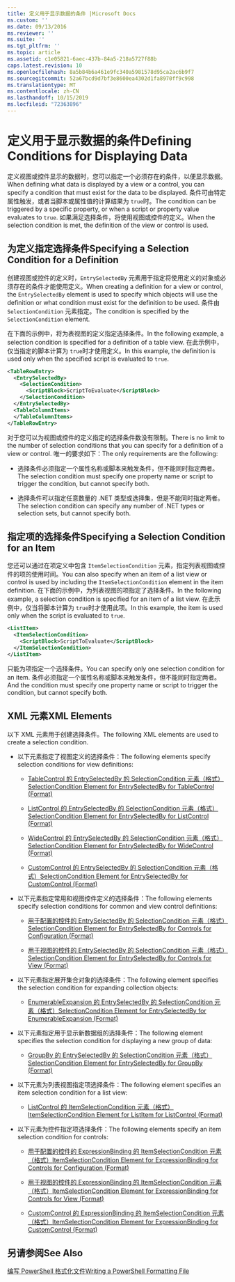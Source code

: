 ```yaml
---
title: 定义用于显示数据的条件 |Microsoft Docs
ms.custom: ''
ms.date: 09/13/2016
ms.reviewer: ''
ms.suite: ''
ms.tgt_pltfrm: ''
ms.topic: article
ms.assetid: c1e05821-6aec-437b-84a5-218a5727f88b
caps.latest.revision: 10
ms.openlocfilehash: 8a5b84b6a461e9fc340a5981578d95ca2ac6b9f7
ms.sourcegitcommit: 52a67bcd9d7bf3e8600ea4302d1fa8970ff9c998
ms.translationtype: MT
ms.contentlocale: zh-CN
ms.lasthandoff: 10/15/2019
ms.locfileid: "72363896"
---
```

# <a name="defining-conditions-for-displaying-data"></a><span data-ttu-id="d6911-102">定义用于显示数据的条件</span><span class="sxs-lookup"><span data-stu-id="d6911-102">Defining Conditions for Displaying Data</span></span>

<span data-ttu-id="d6911-103">定义视图或控件显示的数据时，您可以指定一个必须存在的条件，以便显示数据。</span><span class="sxs-lookup"><span data-stu-id="d6911-103">When defining what data is displayed by a view or a control, you can specify a condition that must exist for the data to be displayed.</span></span> <span data-ttu-id="d6911-104">条件可由特定属性触发，或者当脚本或属性值的计算结果为 `true`时。</span><span class="sxs-lookup"><span data-stu-id="d6911-104">The condition can be triggered by a specific property, or when a script or property value evaluates to `true`.</span></span> <span data-ttu-id="d6911-105">如果满足选择条件，将使用视图或控件的定义。</span><span class="sxs-lookup"><span data-stu-id="d6911-105">When the selection condition is met, the definition of the view or control is used.</span></span>

## <a name="specifying-a-selection-condition-for-a-definition"></a><span data-ttu-id="d6911-106">为定义指定选择条件</span><span class="sxs-lookup"><span data-stu-id="d6911-106">Specifying a Selection Condition for a Definition</span></span>

<span data-ttu-id="d6911-107">创建视图或控件的定义时，`EntrySelectedBy` 元素用于指定将使用定义的对象或必须存在的条件才能使用定义。</span><span class="sxs-lookup"><span data-stu-id="d6911-107">When creating a definition for a view or control, the `EntrySelectedBy` element is used to specify which objects will use the definition or what condition must exist for the definition to be used.</span></span> <span data-ttu-id="d6911-108">条件由 `SelectionCondition` 元素指定。</span><span class="sxs-lookup"><span data-stu-id="d6911-108">The condition is specified by the `SelectionCondition` element.</span></span>

<span data-ttu-id="d6911-109">在下面的示例中，将为表视图的定义指定选择条件。</span><span class="sxs-lookup"><span data-stu-id="d6911-109">In the following example, a selection condition is specified for a definition of a table view.</span></span> <span data-ttu-id="d6911-110">在此示例中，仅当指定的脚本计算为 `true`时才使用定义。</span><span class="sxs-lookup"><span data-stu-id="d6911-110">In this example, the definition is used only when the specified script is evaluated to `true`.</span></span>

```xml
<TableRowEntry>
  <EntrySelectedBy>
    <SelectionCondition>
      <ScriptBlock>ScriptToEvaluate</ScriptBlock>
    </SelectionCondition>
  </EntrySelectedBy>
  <TableColumnItems>
  </TableColumnItems>
</TableRowEntry>

```

<span data-ttu-id="d6911-111">对于您可以为视图或控件的定义指定的选择条件数没有限制。</span><span class="sxs-lookup"><span data-stu-id="d6911-111">There is no limit to the number of selection conditions that you can specify for a definition of a view or control.</span></span> <span data-ttu-id="d6911-112">唯一的要求如下：</span><span class="sxs-lookup"><span data-stu-id="d6911-112">The only requirements are the following:</span></span>

- <span data-ttu-id="d6911-113">选择条件必须指定一个属性名称或脚本来触发条件，但不能同时指定两者。</span><span class="sxs-lookup"><span data-stu-id="d6911-113">The selection condition must specify one property name or script to trigger the condition, but cannot specify both.</span></span>

- <span data-ttu-id="d6911-114">选择条件可以指定任意数量的 .NET 类型或选择集，但是不能同时指定两者。</span><span class="sxs-lookup"><span data-stu-id="d6911-114">The selection condition can specify any number of .NET types or selection sets, but cannot specify both.</span></span>

## <a name="specifying-a-selection-condition-for-an-item"></a><span data-ttu-id="d6911-115">指定项的选择条件</span><span class="sxs-lookup"><span data-stu-id="d6911-115">Specifying a Selection Condition for an Item</span></span>

<span data-ttu-id="d6911-116">您还可以通过在项定义中包含 `ItemSelectionCondition` 元素，指定列表视图或控件的项的使用时间。</span><span class="sxs-lookup"><span data-stu-id="d6911-116">You can also specify when an item of a list view or control is used by including the `ItemSelectionCondition` element in the item definition.</span></span> <span data-ttu-id="d6911-117">在下面的示例中，为列表视图的项指定了选择条件。</span><span class="sxs-lookup"><span data-stu-id="d6911-117">In the following example, a selection condition is specified for an item of a list view.</span></span> <span data-ttu-id="d6911-118">在此示例中，仅当将脚本计算为 `true`时才使用此项。</span><span class="sxs-lookup"><span data-stu-id="d6911-118">In this example, the item is used only when the script is evaluated to `true`.</span></span>

```xml
<ListItem>
  <ItemSelectionCondition>
    <ScriptBlock>ScriptToEvaluate</ScriptBlock>
  </ItemSelectionCondition>
</ListItem>

```

<span data-ttu-id="d6911-119">只能为项指定一个选择条件。</span><span class="sxs-lookup"><span data-stu-id="d6911-119">You can specify only one selection condition for an item.</span></span> <span data-ttu-id="d6911-120">条件必须指定一个属性名称或脚本来触发条件，但不能同时指定两者。</span><span class="sxs-lookup"><span data-stu-id="d6911-120">And the condition must specify one property name or script to trigger the condition, but cannot specify both.</span></span>

## <a name="xml-elements"></a><span data-ttu-id="d6911-121">XML 元素</span><span class="sxs-lookup"><span data-stu-id="d6911-121">XML Elements</span></span>

 <span data-ttu-id="d6911-122">以下 XML 元素用于创建选择条件。</span><span class="sxs-lookup"><span data-stu-id="d6911-122">The following XML elements are used to create a selection condition.</span></span>

- <span data-ttu-id="d6911-123">以下元素指定了视图定义的选择条件：</span><span class="sxs-lookup"><span data-stu-id="d6911-123">The following elements specify selection conditions for view definitions:</span></span>

    - [<span data-ttu-id="d6911-124">TableControl 的 EntrySelectedBy 的 SelectionCondition 元素（格式）</span><span class="sxs-lookup"><span data-stu-id="d6911-124">SelectionCondition Element for EntrySelectedBy for TableControl (Format)</span></span>](./selectioncondition-element-for-entryselectedby-for-tablecontrol-format.md)

    - [<span data-ttu-id="d6911-125">ListControl 的 EntrySelectedBy 的 SelectionCondition 元素（格式）</span><span class="sxs-lookup"><span data-stu-id="d6911-125">SelectionCondition Element for EntrySelectedBy for ListControl (Format)</span></span>](./selectioncondition-element-for-entryselectedby-for-listcontrol-format.md)

    - [<span data-ttu-id="d6911-126">WideControl 的 EntrySelectedBy 的 SelectionCondition 元素（格式）</span><span class="sxs-lookup"><span data-stu-id="d6911-126">SelectionCondition Element for EntrySelectedBy for WideControl (Format)</span></span>](./selectioncondition-element-for-entryselectedby-for-widecontrol-format.md)

    - [<span data-ttu-id="d6911-127">CustomControl 的 EntrySelectedBy 的 SelectionCondition 元素（格式）</span><span class="sxs-lookup"><span data-stu-id="d6911-127">SelectionCondition Element for EntrySelectedBy for CustomControl (Format)</span></span>](./selectioncondition-element-for-entryselectedby-for-customcontrol-format.md)

- <span data-ttu-id="d6911-128">以下元素指定常用和视图控件定义的选择条件：</span><span class="sxs-lookup"><span data-stu-id="d6911-128">The following elements specify selection conditions for common and view control definitions:</span></span>

    - [<span data-ttu-id="d6911-129">用于配置的控件的 EntrySelectedBy 的 SelectionCondition 元素（格式）</span><span class="sxs-lookup"><span data-stu-id="d6911-129">SelectionCondition Element for EntrySelectedBy for Controls for Configuration (Format)</span></span>](./selectioncondition-element-for-entryselectedby-for-controls-for-configuration-format.md)

    - [<span data-ttu-id="d6911-130">用于视图的控件的 EntrySelectedBy 的 SelectionCondition 元素（格式）</span><span class="sxs-lookup"><span data-stu-id="d6911-130">SelectionCondition Element for EntrySelectedBy for Controls for View (Format)</span></span>](./selectioncondition-element-for-entryselectedby-for-controls-for-view-format.md)

- <span data-ttu-id="d6911-131">以下元素指定展开集合对象的选择条件：</span><span class="sxs-lookup"><span data-stu-id="d6911-131">The following element specifies the selection condition for expanding collection objects:</span></span>

    - [<span data-ttu-id="d6911-132">EnumerableExpansion 的 EntrySelectedBy 的 SelectionCondition 元素（格式）</span><span class="sxs-lookup"><span data-stu-id="d6911-132">SelectionCondition Element for EntrySelectedBy for EnumerableExpansion (Format)</span></span>](./selectioncondition-element-for-entryselectedby-for-enumerableexpansion-format.md)

- <span data-ttu-id="d6911-133">以下元素指定用于显示新数据组的选择条件：</span><span class="sxs-lookup"><span data-stu-id="d6911-133">The following element specifies the selection condition for displaying a new group of data:</span></span>

    - [<span data-ttu-id="d6911-134">GroupBy 的 EntrySelectedBy 的 SelectionCondition 元素（格式）</span><span class="sxs-lookup"><span data-stu-id="d6911-134">SelectionCondition Element for EntrySelectedBy for GroupBy (Format)</span></span>](./selectioncondition-element-for-entryselectedby-for-groupby-format.md)

- <span data-ttu-id="d6911-135">以下元素为列表视图指定项选择条件：</span><span class="sxs-lookup"><span data-stu-id="d6911-135">The following element specifies an item selection condition for a list view:</span></span>

    - [<span data-ttu-id="d6911-136">ListControl 的 ItemSelectionCondition 元素（格式）</span><span class="sxs-lookup"><span data-stu-id="d6911-136">ItemSelectionCondition Element for ListItem for ListControl (Format)</span></span>](./itemselectioncondition-element-for-listitem-for-listcontrol-format.md)

- <span data-ttu-id="d6911-137">以下元素为控件指定项选择条件：</span><span class="sxs-lookup"><span data-stu-id="d6911-137">The following elements specify an item selection condition for controls:</span></span>

    - [<span data-ttu-id="d6911-138">用于配置的控件的 ExpressionBinding 的 ItemSelectionCondition 元素（格式）</span><span class="sxs-lookup"><span data-stu-id="d6911-138">ItemSelectionCondition Element for ExpressionBinding for Controls for Configuration (Format)</span></span>](./itemselectioncondition-element-for-expressionbinding-for-controls-for-configuration-format.md)

    - [<span data-ttu-id="d6911-139">用于视图的控件的 ExpressionBinding 的 ItemSelectionCondition 元素（格式）</span><span class="sxs-lookup"><span data-stu-id="d6911-139">ItemSelectionCondition Element for ExpressionBinding for Controls for View (Format)</span></span>](./itemselectioncondition-element-for-expressionbinding-for-controls-for-view-format.md)

    - [<span data-ttu-id="d6911-140">CustomControl 的 ExpressionBinding 的 ItemSelectionCondition 元素（格式）</span><span class="sxs-lookup"><span data-stu-id="d6911-140">ItemSelectionCondition Element for ExpressionBinding for CustomControl (Format)</span></span>](./itemselectioncondition-element-for-expressionbinding-for-customcontrol-format.md)

## <a name="see-also"></a><span data-ttu-id="d6911-141">另请参阅</span><span class="sxs-lookup"><span data-stu-id="d6911-141">See Also</span></span>

[<span data-ttu-id="d6911-142">编写 PowerShell 格式化文件</span><span class="sxs-lookup"><span data-stu-id="d6911-142">Writing a PowerShell Formatting File</span></span>](./writing-a-powershell-formatting-file.md)
